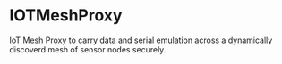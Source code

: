 # IOTMeshProxy
IoT Mesh Proxy to carry data and serial emulation across a dynamically discoverd mesh of sensor nodes securely.
